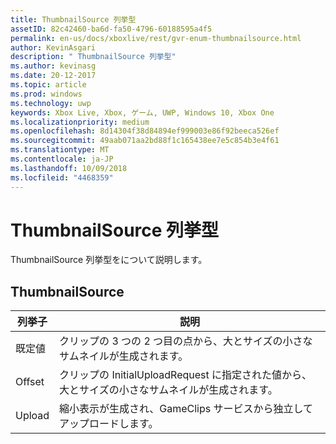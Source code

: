 ```yaml
---
title: ThumbnailSource 列挙型
assetID: 82c42460-ba6d-fa50-4796-60188595a4f5
permalink: en-us/docs/xboxlive/rest/gvr-enum-thumbnailsource.html
author: KevinAsgari
description: " ThumbnailSource 列挙型"
ms.author: kevinasg
ms.date: 20-12-2017
ms.topic: article
ms.prod: windows
ms.technology: uwp
keywords: Xbox Live, Xbox, ゲーム, UWP, Windows 10, Xbox One
ms.localizationpriority: medium
ms.openlocfilehash: 8d14304f38d84894ef999003e86f92beeca526ef
ms.sourcegitcommit: 49aab071aa2bd88f1c165438ee7e5c854b3e4f61
ms.translationtype: MT
ms.contentlocale: ja-JP
ms.lasthandoff: 10/09/2018
ms.locfileid: "4468359"
---
```

# <a name="thumbnailsource-enumeration"></a>ThumbnailSource 列挙型
ThumbnailSource 列挙型をについて説明します。 
<a id="ID4ER"></a>

 
## <a name="thumbnailsource"></a>ThumbnailSource
 
| <b>列挙子</b>| <b>説明</b>| 
| --- | --- | 
| 既定値| クリップの 3 つの 2 つ目の点から、大とサイズの小さなサムネイルが生成されます。| 
| Offset| クリップの InitialUploadRequest に指定された値から、大とサイズの小さなサムネイルが生成されます。| 
| Upload| 縮小表示が生成され、GameClips サービスから独立してアップロードします。| 
  